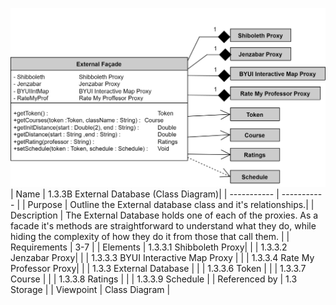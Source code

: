 ![1.3.3B External Database (Class Diagram)](TeamOneFiles/1.3.3B%20External%20Database%20(Class%20Diagram).drawio%20(2).svg)
<br>
| Name | 1.3.3B External Database (Class Diagram)|
| ----------- | ----------- |
| Purpose | Outline the External database class and it's relationships.|
| Description | The External Database holds one of each of the proxies. As a facade it's methods are straightforward to understand what they do, while hiding the complexity of how they do it from those that call them.  |
| Requirements | 3-7 |
| Elements | 1.3.3.1 Shibboleth Proxy|
|  | 1.3.3.2 Jenzabar Proxy|
|  | 1.3.3.3 BYUI Interactive Map Proxy |
|  | 1.3.3.4 Rate My Professor Proxy|
|  | 1.3.3 External Database |
|  | 1.3.3.6 Token  |
|  | 1.3.3.7 Course |
|  | 1.3.3.8 Ratings |
|  | 1.3.3.9 Schedule |
| Referenced by | 1.3 Storage |
| Viewpoint | Class Diagram |
